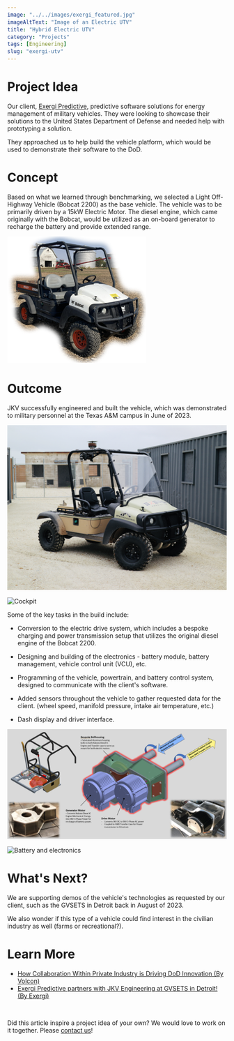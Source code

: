 ```yaml
---
image: "../../images/exergi_featured.jpg"
imageAltText: "Image of an Electric UTV"
title: "Hybrid Electric UTV"
category: "Projects"
tags: [Engineering]
slug: "exergi-utv"
---
```


# Project Idea

Our client, [Exergi Predictive](https://www.exergipredictive.com/), predictive software solutions for energy management of military vehicles.  They were looking to showcase their solutions to the United States Department of Defense and needed help with prototyping a solution.

They approached us to help build the vehicle platform, which would be used to demonstrate their software to the DoD.

# Concept

Based on what we learned through benchmarking, we selected a Light Off-Highway Vehicle (Bobcat 2200) as the base vehicle. The vehicle was to be primarily driven by a 15kW Electric Motor. The diesel engine, which came originally with the Bobcat, would be utilized as an on-board generator to recharge the battery and provide extended range.

![Bobcat 2200](../../images/exergi_1.png)

# Outcome

JKV successfully engineered and built the vehicle, which was demonstrated to military personnel at the Texas A&M campus in June of 2023. 

![Electric UTV at a testing site](../../images/exergi_featured.jpg)

![Cockpit](../../images/exergi_7.jpg)

Some of the key tasks in the build include:

* Conversion to the electric drive system, which includes a bespoke charging and power transmission setup that utilizes the original diesel engine of the Bobcat 2200.

* Designing and building of the electronics - battery module, battery management, vehicle control unit (VCU), etc.

* Programming of the vehicle, powertrain, and battery control system, designed to communicate with the client's software. 

* Added sensors throughout the vehicle to gather requested data for the client. (wheel speed, manifold pressure, intake air temperature, etc.)

* Dash display and driver interface.

![Bespoke electric drive system by JKV](../../images/exergi_3.png)

![Battery and electronics](../../images/exergi_30.jpg)

# What's Next?

We are supporting demos of the vehicle's technologies as requested by our client, such as the GVSETS in Detroit back in August of 2023. 

We also wonder if this type of a vehicle could find interest in the civilian industry as well (farms or recreational?).

# Learn More

* [How Collaboration Within Private Industry is Driving DoD Innovation (By Volcon)](https://exergipredictive.com/the-intersection-of-technology-and-military-modernization/)
* [Exergi Predictive partners with JKV Engineering at GVSETS in Detroit! (By Exergi)](https://exergipredictive.com/exergi-predictive-parnters-with-jkv-engineering-at-gvsets-in-detroit/)


<br/>

Did this article inspire a project idea of your own? We would love to work on it together. Please [contact us](/contact)!